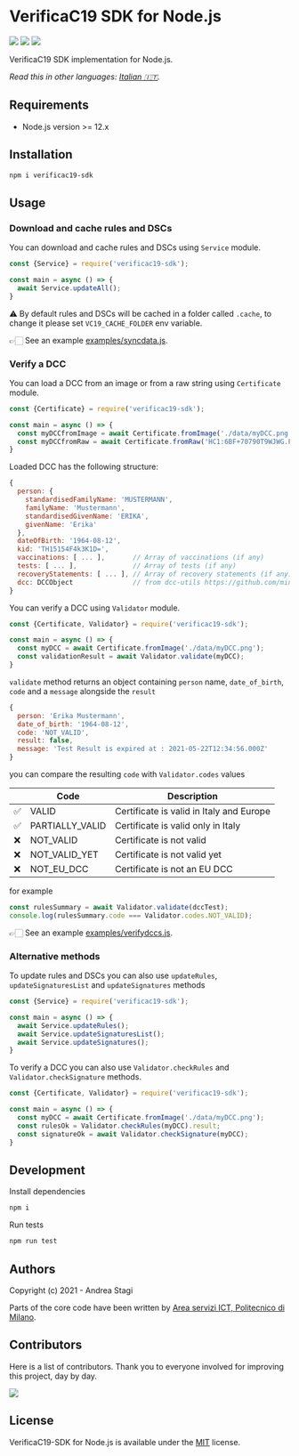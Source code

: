 # VerificaC19 SDK for Node.js

<a href="https://www.npmjs.com/package/verificac19-sdk"><img src="https://img.shields.io/npm/v/verificac19-sdk.svg?logo=npm" /></a>
<img src="https://github.com/italia/verificac19-sdk/actions/workflows/ci.yml/badge.svg" />
<a href="https://codecov.io/gh/italia/verificac19-sdk"><img src="https://codecov.io/gh/italia/verificac19-sdk/branch/master/graph/badge.svg?token=SZ7lyP073V"/></a>

VerificaC19 SDK implementation for Node.js.

*Read this in other languages: [Italian 🇮🇹](https://github.com/italia/verificac19-sdk/blob/master/README.it.md).*

## Requirements

- Node.js version >= 12.x

## Installation

```sh
npm i verificac19-sdk
```

## Usage

### Download and cache rules and DSCs

You can download and cache rules and DSCs using `Service` module.

```js
const {Service} = require('verificac19-sdk');

const main = async () => {
  await Service.updateAll();
}
```

⚠️ By default rules and DSCs will be cached in a folder called `.cache`, 
to change it please set `VC19_CACHE_FOLDER` env variable.

👉🏻  See an example [examples/syncdata.js](https://github.com/italia/verificac19-sdk/blob/master/examples/syncdata.js).

### Verify a DCC

You can load a DCC from an image or from a raw string using `Certificate` module.

```js
const {Certificate} = require('verificac19-sdk');

const main = async () => {
  const myDCCfromImage = await Certificate.fromImage('./data/myDCC.png');
  const myDCCfromRaw = await Certificate.fromRaw('HC1:6BF+70790T9WJWG.FKY*4GO0.O1CV2...etc..');
}
```

Loaded DCC has the following structure:

```js
{
  person: {
    standardisedFamilyName: 'MUSTERMANN',
    familyName: 'Mustermann',
    standardisedGivenName: 'ERIKA',
    givenName: 'Erika'
  },
  dateOfBirth: '1964-08-12',
  kid: 'TH15154F4k3K1D=',
  vaccinations: [ ... ],       // Array of vaccinations (if any)
  tests: [ ... ],              // Array of tests (if any)
  recoveryStatements: [ ... ], // Array of recovery statements (if any)
  dcc: DCCObject               // from dcc-utils https://github.com/ministero-salute/dcc-utils
}
```

You can verify a DCC using `Validator` module.

```js
const {Certificate, Validator} = require('verificac19-sdk');

const main = async () => {
  const myDCC = await Certificate.fromImage('./data/myDCC.png');
  const validationResult = await Validator.validate(myDCC);
}
```

`validate` method returns an object containing `person` name, 
`date_of_birth`, `code` and a `message` alongside the `result`

```js
{
  person: 'Erika Mustermann',
  date_of_birth: '1964-08-12',
  code: 'NOT_VALID',
  result: false,
  message: 'Test Result is expired at : 2021-05-22T12:34:56.000Z'
}
```

you can compare the resulting `code` with `Validator.codes` values

| | Code            | Description                              |
|-| --------------- | ---------------------------------------- |
|✅| VALID           | Certificate is valid in Italy and Europe |
|✅| PARTIALLY_VALID | Certificate is valid only in Italy       | 
|❌| NOT_VALID       | Certificate is not valid                 | 
|❌| NOT_VALID_YET   | Certificate is not valid yet             | 
|❌| NOT_EU_DCC      | Certificate is not an EU DCC             | 

for example 

```js
const rulesSummary = await Validator.validate(dccTest);
console.log(rulesSummary.code === Validator.codes.NOT_VALID);
```

👉🏻  See an example [examples/verifydccs.js](https://github.com/italia/verificac19-sdk/blob/master/examples/verifydccs.js).

### Alternative methods

To update rules and DSCs you can also use `updateRules`, 
`updateSignaturesList` and `updateSignatures` methods

```js
const {Service} = require('verificac19-sdk');

const main = async () => {
  await Service.updateRules();
  await Service.updateSignaturesList();
  await Service.updateSignatures();
}
```

To verify a DCC you can also use `Validator.checkRules` and 
`Validator.checkSignature` methods.

```js
const {Certificate, Validator} = require('verificac19-sdk');

const main = async () => {
  const myDCC = await Certificate.fromImage('./data/myDCC.png');
  const rulesOk = Validator.checkRules(myDCC).result;
  const signatureOk = await Validator.checkSignature(myDCC);
}
```

## Development

Install dependencies

```sh
npm i
```

Run tests

```sh
npm run test
```

## Authors
Copyright (c) 2021 - Andrea Stagi

Parts of the core code have been written by [Area servizi ICT, Politecnico di Milano](https://www.ict.polimi.it/).

## Contributors
Here is a list of contributors. Thank you to everyone involved for improving this project, day by day.

<a href="https://github.com/italia/verificac19-sdk">
  <img
  src="https://contributors-img.web.app/image?repo=italia/verificac19-sdk"
  />
</a>

## License
VerificaC19-SDK for Node.js is available under the [MIT](https://opensource.org/licenses/mit-license.php) license.
